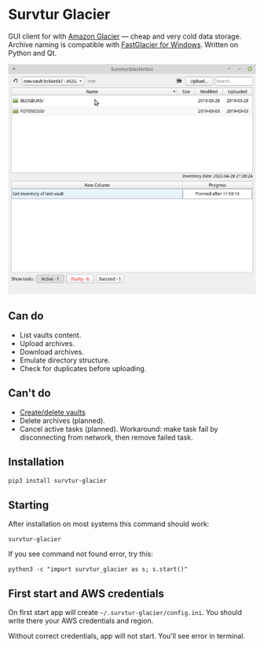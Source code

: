 Survtur Glacier
===============

GUI client for with [Amazon Glacier](https://aws.amazon.com/s3/storage-classes/glacier/) — cheap and very cold data storage.
Archive naming is compatible with [FastGlacier for Windows](https://fastglacier.com). Written on Python and Qt.

![Main window example](./.readme_images/main_window.png)

Can do
------
* List vaults content.
* Upload archives.
* Download archives.
* Emulate directory structure.
* Check for duplicates before uploading.

Can't do
--------
* [Create/delete vaults](https://docs.aws.amazon.com/amazonglacier/latest/dev/working-with-vaults.html)
* Delete archives (planned).
* Cancel active tasks (planned). Workaround: make task fail by disconnecting from network, then remove failed task.

Installation
------------
    pip3 install survtur-glacier

Starting
-------
After installation on most systems this command should work:

    survtur-glacier    

If you see command not found error, try this:
    
    python3 -c "import survtur_glacier as s; s.start()"

First start and AWS credentials
-------------------------------
On first start app will create `~/.survtur-glacier/config.ini`.
You should write there your AWS credentials and region.

Without correct credentials, app will not start. You'll see error in terminal.


